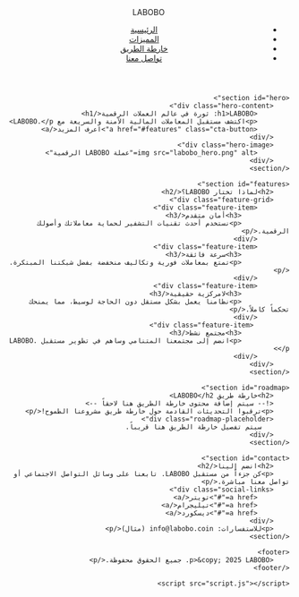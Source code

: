 <!DOCTYPE html>
<html lang="ar" dir="rtl">
<head>
    <meta charset="UTF-8">
    <meta name="viewport" content="width=device-width, initial-scale=1.0">
    <title>LABOBO - عملة المستقبل الرقمية</title>
    <link rel="stylesheet" href="style.css">
    <link rel="preconnect" href="https://fonts.googleapis.com">
    <link rel="preconnect" href="https://fonts.gstatic.com" crossorigin>
    <link href="https://fonts.googleapis.com/css2?family=Cairo:wght@400;700&display=swap" rel="stylesheet">
</head>
<body>
    <header>
        <nav>
            <div class="logo">LABOBO</div>
            <ul>
                <li><a href="#hero">الرئيسية</a></li>
                <li><a href="#features">المميزات</a></li>
                <li><a href="#roadmap">خارطة الطريق</a></li>
                <li><a href="#contact">تواصل معنا</a></li>
            </ul>
        </nav>
    </header>

    <section id="hero">
        <div class="hero-content">
            <h1>LABOBO: ثورة في عالم العملات الرقمية</h1>
            <p>اكتشف مستقبل المعاملات المالية الآمنة والسريعة مع LABOBO.</p>
            <a href="#features" class="cta-button">اعرف المزيد</a>
        </div>
        <div class="hero-image">
            <img src="labobo_hero.png" alt="عملة LABOBO الرقمية">
        </div>
    </section>

    <section id="features">
        <h2>لماذا تختار LABOBO؟</h2>
        <div class="feature-grid">
            <div class="feature-item">
                <h3>أمان متقدم</h3>
                <p>نستخدم أحدث تقنيات التشفير لحماية معاملاتك وأصولك الرقمية.</p>
            </div>
            <div class="feature-item">
                <h3>سرعة فائقة</h3>
                <p>تمتع بمعاملات فورية وتكاليف منخفضة بفضل شبكتنا المبتكرة.</p>
            </div>
            <div class="feature-item">
                <h3>لامركزية حقيقية</h3>
                <p>نظامنا يعمل بشكل مستقل دون الحاجة لوسيط، مما يمنحك تحكماً كاملاً.</p>
            </div>
             <div class="feature-item">
                <h3>مجتمع نشط</h3>
                <p>انضم إلى مجتمعنا المتنامي وساهم في تطوير مستقبل LABOBO.</p>
            </div>
        </div>
    </section>

    <section id="roadmap">
        <h2>خارطة طريق LABOBO</h2>
        <!-- سيتم إضافة محتوى خارطة الطريق هنا لاحقاً -->
        <p>ترقبوا التحديثات القادمة حول خارطة طريق مشروعنا الطموح!</p>
        <div class="roadmap-placeholder">
           سيتم تفصيل خارطة الطريق هنا قريباً.
        </div>
    </section>

    <section id="contact">
        <h2>انضم إلينا</h2>
        <p>كن جزءاً من مستقبل LABOBO. تابعنا على وسائل التواصل الاجتماعي أو تواصل معنا مباشرة.</p>
        <div class="social-links">
            <a href="#">تويتر</a>
            <a href="#">تيليجرام</a>
            <a href="#">ديسكورد</a>
        </div>
        <p>للاستفسارات: info@labobo.coin (مثال)</p>
    </section>

    <footer>
        <p>&copy; 2025 LABOBO. جميع الحقوق محفوظة.</p>
    </footer>

    <script src="script.js"></script>
</body>
</html>
